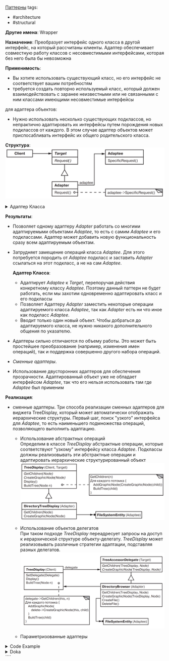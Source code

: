 [Паттерны](../../Patterns.md)
tags:

- #architecture
- #structural

**Другие имена**: Wrapper

**Назначение**: Преобразует интерфейс одного класса в другой интерфейс, на который рассчитаны клиенты. Адаптер обеспечивает совместную работу классов с несовместимыми интерфейсами, которая без него была бы невозможна

**Применимость**:

- Вы хотите использовать существующий класс, но его интерфейс не соответствует вашим потребностям
- требуется создать повторно используемый класс, который должен взаимодействовать с заранее неизвестными или не связанными с ним классами имеющими несовместимые интерфейсы

для адаптера объектов:

- Нужно использовать несколько существующих подклассов, но непрактично адаптировать их интерфейсы путем порождения новых подклассов от каждого. В этом случае адаптер объектов может приспосабливать интерфейс их общего родительского класса.

**Структура**:
![Adapter](./Adapter.png)

<details>
  <summary>Адаптер Класса</summary>
  
  использует множественное наследование для адаптации одного интерфейса к другому.
  ![Adapter](./ClassAdapter.png)
</details>

**Результаты**:

- Позволяет одному адаптеру _Adapter_ работать со многими адаптируемыми объектами _Adaptee_, то есть с самим _Adaptee_ и его подклассами. Адаптер может добавить новую функциональность сразу всем адаптируемым объектам.
- Затрудняет замещение операций класса _Adaptee_. Для этого потребуется породить от _Adaptee_ подкласс и заставить _Adapter_ ссылаться на этот подкласс, а не на сам _Adaptee_.

  **Адаптер Класса**:

  - Адаптирует _Adaptee_ к _Target_, перепоручая действия конкретному классу _Adaptee_. Поэтому данный паттерн не будет работать, если мы захотим одновременно адаптировать класс и его подклассы
  - Позволяет Адаптеру _Adapter_ заместить некоторые операции адаптируемого класса _Adaptee_, так как _Adapter_ есть ни что иное как подкласс _Adaptee_.
  - Вводит только один новый объект. Чтобы добраться до адаптируемого класса, не нужно никакого дополнительного общения по указателю.

- Адаптеры сильно отличаются по объему работы. Это может быть простейшее преобразование (например, изменения имен операций), так и поддержка совершенно другого набора операций.
- _Сменные адаптеры_.
- Использование двусторонних адаптеров для обеспечения прозрачности. Адаптированный объект уже не обладает интерфейсом _Adaptee_, так что его нельзя использовать там где _Adaptee_ был применим

**Реализация**:

- сменные адаптеры. Три способа реализации сменных адаптеров для виджета TreeDisplay, который может автоматически отображать иерархические структуры.
  Первый шаг, поиск "узкого" интерфейса для _Adaptee_, то есть наименьшего подмножества операций, позволяющего выполнить адаптацию.

  - Использование абстрактных операций  
    Определим в классе _TreeDisplay_ абстрактные операции, которые соответствуют "узкому" интерфейсу класса _Adaptee_. Подклассы должны реализовывать эти абстрактные операции и адаптировать иерархические структурированный объект
    ![Pluggable Adapter With Abstract Operations](./PluggableAdapterWithAbstractOperations.png)
  - Использование объектов делегатов  
    При таком подходе _TreeDisplay_ переадресует запросы на доступ к иерархической структуре объекту-делегату. _TreeDisplay_ может реализовывать различные стратегии адаптации, подставляя разных делегатов.
    ![PluggableAdapterByDelegates](./PluggableAdapterByDelegates.png)

  - Параметризованные адаптеры

<details>
  <summary>Code Example</summary>
  
  ```js
  class Shape { // Target
    constructor() {}
    boundingBox(bottomLeftPoint, topRightPoint) {
      throw new Error('Shape.boundingBox is not implemented');
    }
    createManipulator() {
      throw new Error('Shape.createManipulator is not implemented');
    }
  }
  class TextView { // Adaptee
    constructor() {
      this.x = 1;
      this.y = 2;
      this.width = 3;
      this.height = 4;
    }
    getOrigin() {
      return { x: this.x, y: this.y };
    }
    getExtent() {
      return { width: this.width, height: this.height };
    }
    isEmpty() {
      return this.width === 0 || this.height === 0;
    }
  }
  class TextShape extends Shape { // Adapter
    constructor(textView) {
    super();
    this.textView = textView;
    }
    boundingBox() {
    const { x: bottom, y: left } = this.textView.getOrigin();
    const { width, height } = this.textView.getExtent();
        return {
          bottomLeft: new Point(bottom, left),
          topRight: new Point(bottom + height, left + width),
        };
    }
    createManipulator() {
    return new TextManipulator();
    }
  }
  ```

</details>

<details>
<summary>Doka</summary>
Адаптер — помогает сделать не совместимое API совместимым и использовать его.

```js
// Преобразует из snake_case в camelCase
function responseToWantedAdapter(response) {
	return response.entries.map((entry) => ({
		userName: entry.user_name,
		email: entry.email_address,
		id: entry.ID,
	}));
}
```

</details>
````
